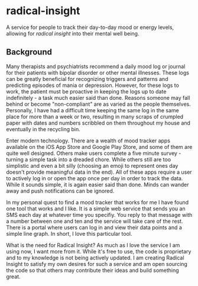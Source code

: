 # radical-insight
A service for people to track their day-to-day mood or energy levels, allowing
for _radical insight_ into their mental well being.

## Background
Many therapists and psychiatrists recommend a daily mood log or journal for their
patients with bipolar disorder or other mental illnesses. These logs can be
greatly beneficial for recognizing triggers and patterns and predicting episodes
of mania or depression. However, for these logs to work, the patient must be
proactive in keeping the logs up to date indefinitely - a task much easier said
than done. Reasons someone may fall behind or become "non-compliant" are as
varied as the people themselves. Personally, I have had a difficult time keeping
the same log in the same place for more than a week or two, resulting in many
scraps of crumpled paper with dates and numbers scribbled on them throughout my
house and eventually in the recycling bin.

Enter modern technology. There are a wealth of mood tracker apps available on
the iOS App Store and Google Play Store, and some of them are quite well
designed. Others make users complete a five minute survey - turning a simple task
into a dreaded chore. While others still are too simplistic and even a bit silly
(choosing an emoji to represent ones day doesn't provide meaningful data in the
end). All of these apps require a user to actively log in or open the app once
per day in order to track the data. While it sounds simple, it is again easier
said than done. Minds can wander away and push notifications can be ignored.

In my personal quest to find a mood tracker that works for me I have found one
tool that works and I like. It is a simple web service that sends you an SMS each
day at whatever time you specifiy. You reply to that message with a number
between one and ten and the service will take care of the rest. There is a portal
where users can log in and view their data points and a simple line graph. In
short, I love this particular tool.

What is the need for Radical Insight? As much as I love the service I am using
now, I want more from it. While it's free to use, the code is proprietary and
to my knowledge is not being actively updated. I am creating Radical Insight to
satisfy my own desires for such a service and am open sourcing the code so that
others may contribute their ideas and build something great.
